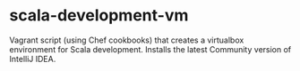 # scala-development-vm
Vagrant script (using Chef cookbooks) that creates a virtualbox environment for Scala development. Installs the latest Community version of IntelliJ IDEA.
